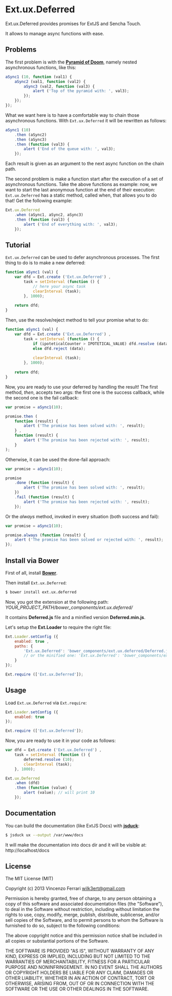 # Ext.ux.Deferred

Ext.ux.Deferred provides promises for ExtJS and Sencha Touch.

It allows to manage async functions with ease.

## Problems
The first problem is with the [**Pyramid of Doom**](http://tritarget.org/blog/2012/11/28/the-pyramid-of-doom-a-javascript-style-trap/), namely nested asynchronous functions, like this:

```javascript
aSync1 (10, function (val1) {
	aSync2 (val1, function (val2) {
		aSync3 (val2, function (val3) {
			alert ('Top of the pyramid with: ', val3);
		});
	});
});
```

What we want here is to have a comfortable way to chain those asynchronous functions. With `Ext.ux.Deferred` it will be rewritten as follows:

```javascript
aSync1 (10)
	.then (aSync2)
	.then (aSync3)
	.then (function (val3) {
		alert ('End of the queue with: ', val3);
	});
```

Each result is given as an argument to the next async function on the chain path.

The second problem is make a function start after the execution of a set of asynchronous functions.
Take the above functions as example: now, we want to start the last anonymous function at the end of their execution: `Ext.ux.Deferred` has a static method, called when, that allows you to do that! Get the following example:

```javascript
Ext.ux.Deferred
	.when (aSync1, aSync2, aSync3)
	.then (function (val3) {
		alert ('End of everything with: ', val3);
	});
```

## Tutorial
`Ext.ux.Deferred` can be used to defer asynchronous processes.
The first thing to do is to make a new deferred:

```javascript
function aSync1 (val) {
	var dfd = Ext.create ('Ext.ux.Deferred') ,
		task = setInterval (function () {
			// here your async task
			clearInterval (task);
		}, 1000);
		
	return dfd;
}
```

Then, use the resolve/reject method to tell your promise what to do:

```javascript
function aSync1 (val) {
	var dfd = Ext.create ('Ext.ux.Deferred') ,
		task = setInterval (function () {
			if (ipoteticalCounter > IPOTETICAL_VALUE) dfd.resolve (data);
			else dfd.reject (data);
			
			clearInterval (task);
		}, 1000);
	
	return dfd;
}
```

Now, you are ready to use your deferred by handling the result!
The first method, *then*, accepts two args: the first one is the success callback, while the second one is the fail callback:

```javascript
var promise = aSync1(10);

promise.then (
	function (result) {
		alert ('The promise has been solved with: ', result);
	} ,
	function (result) {
		alert ('The promise has been rejected with: ', result);
	}
);
```

Otherwise, it can be used the done-fail approach:

```javascript
var promise = aSync1(10);

promise
	.done (function (result) {
		alert ('The promise has been solved with: ', result);
	})
	.fail (function (result) {
		alert ('The promise has been rejected with: ', result);
	});
```

Or the *always* method, invoked in every situation (both success and fail):

```javascript
var promise = aSync1(10);

promise.always (function (result) {
	alert ('The promise has been solved or rejected with: ', result);
});
```

## Install via Bower
First of all, install [**Bower**](http://bower.io/).

Then install `Ext.ux.Deferred`:

```bash
$ bower install ext.ux.deferred
```

Now, you got the extension at the following path: *YOUR_PROJECT_PATH/bower_components/ext.ux.deferred/*

It contains **Deferred.js** file and a minified version **Deferred.min.js**.

Let's setup the **Ext.Loader** to require the right file:

```javascript
Ext.Loader.setConfig ({
	enabled: true ,
	paths: {
		'Ext.ux.Deferred': 'bower_components/ext.ux.deferred/Deferred.js'
		// or the minified one: 'Ext.ux.Deferred': 'bower_components/ext.ux.deferred/Deferred.min.js'
	}
});

Ext.require (['Ext.ux.Deferred']);
```

## Usage
Load `Ext.ux.Deferred` via `Ext.require`:

```javascript
Ext.Loader.setConfig ({
	enabled: true
});

Ext.require (['Ext.ux.Deferred']);
```

Now, you are ready to use it in your code as follows:

```javascript
var dfd = Ext.create ('Ext.ux.Deferred') ,
	task = setInterval (function () {
		deferred.resolve (10);
		clearInterval (task);
	}, 1000);

Ext.ux.Deferred
	.when (dfd)
	.then (function (value) {
		alert (value); // will print 10
	});
```

## Documentation
You can build the documentation (like ExtJS Docs) with [**jsduck**](https://github.com/senchalabs/jsduck):

```bash
$ jsduck ux --output /var/www/docs
```

It will make the documentation into docs dir and it will be visible at: http://localhost/docs

## License
The MIT License (MIT)

Copyright (c) 2013 Vincenzo Ferrari <wilk3ert@gmail.com>

Permission is hereby granted, free of charge, to any person obtaining a copy of this software and associated documentation files (the "Software"), to deal in the Software without restriction, including without limitation the rights to use, copy, modify, merge, publish, distribute, sublicense, and/or sell copies of the Software, and to permit persons to whom the Software is furnished to do so, subject to the following conditions:

The above copyright notice and this permission notice shall be included in all copies or substantial portions of the Software.

THE SOFTWARE IS PROVIDED "AS IS", WITHOUT WARRANTY OF ANY KIND, EXPRESS OR IMPLIED, INCLUDING BUT NOT LIMITED TO THE WARRANTIES OF MERCHANTABILITY, FITNESS FOR A PARTICULAR PURPOSE AND NONINFRINGEMENT. IN NO EVENT SHALL THE AUTHORS OR COPYRIGHT HOLDERS BE LIABLE FOR ANY CLAIM, DAMAGES OR OTHER LIABILITY, WHETHER IN AN ACTION OF CONTRACT, TORT OR OTHERWISE, ARISING FROM, OUT OF OR IN CONNECTION WITH THE SOFTWARE OR THE USE OR OTHER DEALINGS IN THE SOFTWARE.
